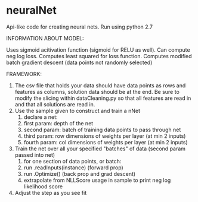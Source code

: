 # neuralNet

Api-like code for creating neural nets. Run using python 2.7

INFORMATION ABOUT MODEL:

Uses sigmoid acitivation function (sigmoid for RELU as well).
Can compute neg log loss.
Computes least squared for loss function.
Computes modified batch gradient descent (data points not randomly selected)

FRAMEWORK:

1. The csv file that holds your data should have data points as rows and features as columns, solution data should be at the end. Be sure to modify the slicing within dataCleaning.py so that all features are read in and that all solutions are read in.
2. Use the sample given to construct and train a nNet
      1. declare a net:
      2. first param: depth of the net
      3. second param: batch of training data points to pass through net
      4. third param: row dimensions of weights per layer (at min 2 inputs)
      5. fourth param: col dimensions of weights per layer (at min 2 inputs)
3. Train the net over all your specified "batches" of data (second param passed into net)
      1. for one section of data points, or batch:
      2. run <net>.readInputs(instance) (forward prop)
      3. run <net>.Optimize() (back prop and grad descent)
      4. extrapolate from NLLScore usage in sample to print neg log likelihood score
4. Adjust the step as you see fit
